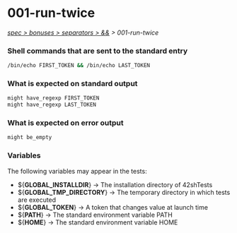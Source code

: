 # 001-run-twice

*[spec > bonuses > separators > &&](..) > 001-run-twice*

### Shell commands that are sent to the standard entry

```bash
/bin/echo FIRST_TOKEN && /bin/echo LAST_TOKEN

```

### What is expected on standard output

```bash
might have_regexp FIRST_TOKEN
might have_regexp LAST_TOKEN

```

### What is expected on error output

```bash
might be_empty

```

### Variables

The following variables may appear in the tests:

* ${**GLOBAL_INSTALLDIR**} -> The installation directory of 42shTests
* ${**GLOBAL_TMP_DIRECTORY**} -> The temporary directory in which tests are executed
* ${**GLOBAL_TOKEN**} -> A token that changes value at launch time
* ${**PATH**} -> The standard environment variable PATH
* ${**HOME**} -> The standard environment variable HOME
